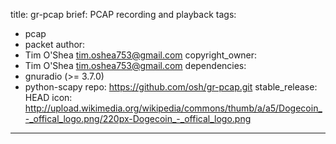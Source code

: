 title: gr-pcap
brief: PCAP recording and playback
tags:
  - pcap
  - packet
author:
  - Tim O'Shea <tim.oshea753@gmail.com>
copyright_owner:
  - Tim O'Shea <tim.oshea753@gmail.com>
dependencies:
  - gnuradio (>= 3.7.0)
  - python-scapy
repo: https://github.com/osh/gr-pcap.git
stable_release: HEAD
icon: http://upload.wikimedia.org/wikipedia/commons/thumb/a/a5/Dogecoin_-_offical_logo.png/220px-Dogecoin_-_offical_logo.png
---
